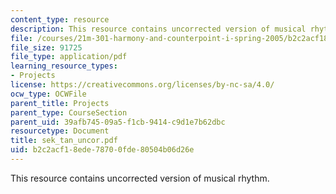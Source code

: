 ```yaml
---
content_type: resource
description: This resource contains uncorrected version of musical rhythm.
file: /courses/21m-301-harmony-and-counterpoint-i-spring-2005/b2c2acf18ede78700fde80504b06d26e_sek_tan_uncor.pdf
file_size: 91725
file_type: application/pdf
learning_resource_types:
- Projects
license: https://creativecommons.org/licenses/by-nc-sa/4.0/
ocw_type: OCWFile
parent_title: Projects
parent_type: CourseSection
parent_uid: 39afb745-09a5-f1cb-9414-c9d1e7b62dbc
resourcetype: Document
title: sek_tan_uncor.pdf
uid: b2c2acf1-8ede-7870-0fde-80504b06d26e
---
```

This resource contains uncorrected version of musical rhythm.